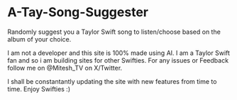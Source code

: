 # A-Tay-Song-Suggester
Randomly suggest you a Taylor Swift song to listen/choose based on the album of your choice.

I am not a developer and this site is 100% made using AI.
I am a Taylor Swift fan and so i am building sites for other Swifties.
For any issues or Feedback follow me on @Mitesh_TV on X/Twitter.

I shall be constantantly updating the site with new features from time to time.
Enjoy Swifties :)

